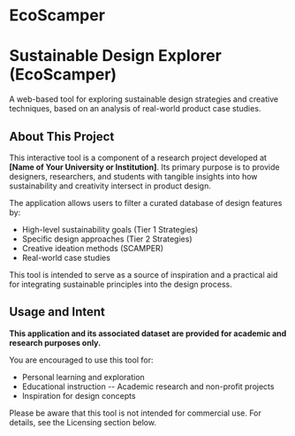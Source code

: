 # EcoScamper
# Sustainable Design Explorer (EcoScamper)

A web-based tool for exploring sustainable design strategies and creative techniques, based on an analysis of real-world product case studies.

## About This Project

This interactive tool is a component of a research project developed at **[Name of Your University or Institution]**. Its primary purpose is to provide designers, researchers, and students with tangible insights into how sustainability and creativity intersect in product design.

The application allows users to filter a curated database of design features by:
-   High-level sustainability goals (Tier 1 Strategies)
-   Specific design approaches (Tier 2 Strategies)
-   Creative ideation methods (SCAMPER)
-   Real-world case studies

This tool is intended to serve as a source of inspiration and a practical aid for integrating sustainable principles into the design process.

## Usage and Intent

**This application and its associated dataset are provided for academic and research purposes only.**

You are encouraged to use this tool for:
-   Personal learning and exploration
-   Educational instruction
--   Academic research and non-profit projects
-   Inspiration for design concepts

Please be aware that this tool is not intended for commercial use. For details, see the Licensing section below.


